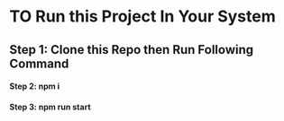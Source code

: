 <h1>TO Run this Project In Your System </h1>

<h2> Step 1: Clone this Repo then Run Following Command</h2>

<h4>Step 2: npm i</h4>

<h4>Step 3: npm run start</h4>



